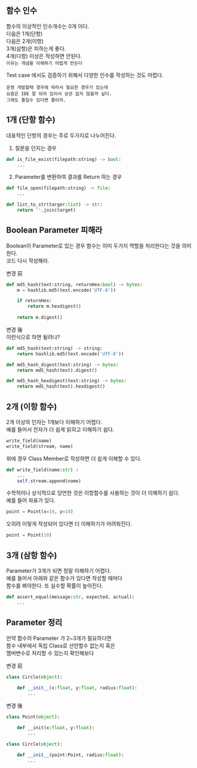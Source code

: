 ## 함수 인수
함수의 이상적인 인수개수는 0개 이다.  
다음은 1개(단항)  
다음은 2개(이항)  
3개(삼항)은 피하는게 좋다.   
4개(다항) 이상은 작성하면 안된다.  
`이유는 개념을 이해하기 어렵게 만든다`  

Test case 에서도 검증하기 위해서 다양한 인수를 작성하는 것도 어렵다.

```
운영 개발할때 경우에 따라서 필요한 경우가 있는데
요즘은 IDE 잘 되어 있어서 상관 없지 않을까 싶다.
그래도 줄일수 있다면 줄이자.
```

## 1개 (단항 함수)
대표적인 단항의 경우는 주로 두가지로 나누어진다.  

1. 질문을 던지는 경우
```python
def is_file_exist(filepath:string) -> bool:
    ...
```
2. Parameter를 변환하여 결과를 Return 하는 경우
```python
def file_open(filepath:string) -> file:
    ...

def list_to_str(targer:list) -> str:
    return ''.join(target)
```

## Boolean Parameter 피해라
Boolean이 Parameter로 있는 경우 함수는 이미 두가지 역할을 처리한다는 것을 의미 한다.  
코드 다시 작성해라.

변경 前
```python
def md5_hash(text:string, returnHex:bool) -> bytes:
    m = hashlib.md5(text.encode('UTF-8'))

    if returnHex:
        return m.hexdigest()
    
    return m.digest()
```
변경 後  
이런식으로 하면 될려나?
```python
def md5_hash(text:string) -> string:
    return hashlib.md5(text.encode('UTF-8'))

def md5_hash_digest(text:string) -> bytes:
    return md5_hash(text).digest()

def md5_hash_hexdigest(text:string) -> bytes:
    return md5_hash(text).hexdigest()
```

## 2개 (이항 함수)
2개 이상의 인자는 1개보다 이해하기 어렵다.  
예를 들어서 전자가 더 쉽게 읽히고 이해하기 쉽다.
```python
write_field(name) 
write_field(stream, name)
```

위에 경우 Class Member로 작성하면 더 쉽게 이해할 수 있다.
```python
def write_field(name:str) :
    ...
    self.stream.append(name)
```

수학적이나 상식적으로 당연한 것은 이항함수를 사용하는 것이 더 이해하기 쉽다.  
예를 들어 좌표가 있다.

```python
point = Point(x=10, y=10)
```
오히려 이렇게 작성되어 있다면 더 이해하기가 어려워진다.
```python
point = Point(10)
```

## 3개 (삼항 함수)
Parameter가 3개가 되면 정말 이해하기 어렵다.  
예를 들어서 아래와 같은 함수가 있다면 작성할 때마다  
함수를 봐야한다. 또 실수할 확률이 높아진다.
```python
def assert_equal(message:str, expected, actual):
    ...
```

## Parameter 정리
만약 함수의 Parameter 가 2~3개가 필요하다면  
함수 내부에서 독립 Class로 선언할수 없는지 혹은  
멤버변수로 처리할 수 있는지 확인해보다

변경 前
```python
class Circle(object):
    
    def __init__(x:float, y:float, radius:float):
        ...
```

변경 後
```python
class Point(object):

    def __init(x:float, y:float):
        ...

class Circle(object):
    
    def __init__(point:Point, radius:float):
        ...
```

